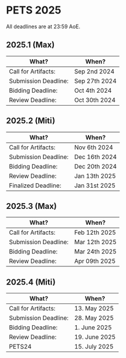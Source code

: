 # PETS 2025

All deadlines are at 23:59 AoE.


## 2025.1 (Max)

| What?                |          When?  |
|----------------------|-----------------|
| Call for Artifacts:  | Sep  2nd 2024   |
| Submission Deadline: | Sep 27th 2024   |
| Bidding Deadline:    | Oct  4th 2024   |
| Review Deadline:     | Oct 30th 2024   |

## 2025.2 (Miti)

| What?                |          When?  |
|----------------------|-----------------|
| Call for Artifacts:  | Nov  6th 2024    |
| Submission Deadline: | Dec 16th 2024   | (Delayed from Dec 13th AoE due to website issue)
| Bidding Deadline:    | Dec 20th 2024   |
| Review Deadline:     | Jan 13th 2025   |
| Finalized Deadline:  | Jan 31st 2025   | 

## 2025.3 (Max)

| What?                | When?           |
| -------------------- | --------------- |
| Call for Artifacts:  | Feb 12th 2025   |
| Submission Deadline: | Mar 12th 2025   |
| Bidding Deadline:    | Mar 24th 2025   | (Delayed from March 19th)
| Review Deadline:     | Apr 09th 2025   |

## 2025.4 (Miti)

| What?                | When?         |
| -------------------- | ------------- |
| Call for Artifacts:  | 13. May 2025  |
| Submission Deadline: | 28. May 2025  |
| Bidding Deadline:    | 1. June 2025  |
| Review Deadline:     | 19. June 2025 |
| PETS24               | 15. July 2025 |


